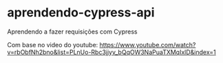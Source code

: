 # aprendendo-cypress-api
Aprendendo a fazer requisições com Cypress

Com base no video do youtube: https://www.youtube.com/watch?v=rbObfNh2bno&list=PLnUo-Rbc3jjyv_bQqOW3NaPuaTXMqIxlD&index=1
